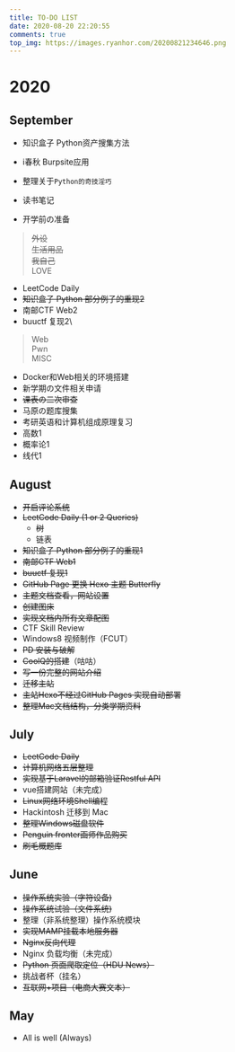 ```yaml
---
title: TO-DO LIST
date: 2020-08-20 22:20:55
comments: true
top_img: https://images.ryanhor.com/20200821234646.png
---
```


# 2020
## September

* 知识盒子 Python资产搜集方法
* i春秋 Burpsite应用
* 整理关于`Python的奇技淫巧`
* 读书笔记

* 开学前の准备
> ~~外设~~\
> ~~生活用品~~\
> ~~我自己~~\
> LOVE

* LeetCode Daily
* ~~知识盒子 Python 部分例子的重现2~~
* 南邮CTF Web2
* buuctf 复现2\
>Web\
Pwn\
MISC
* Docker和Web相关的环境搭建
* 新学期の文件相关申请
* ~~课表の二次审查~~
* 马原の题库搜集
* 考研英语和计算机组成原理复习
* 高数1
* 概率论1
* 线代1
## August

* ~~开启评论系统~~
* ~~LeetCode Daily (1 or 2 Queries)~~
    * ~~树~~
    * 链表
* ~~知识盒子 Python 部分例子的重现1~~
* ~~南邮CTF Web1~~
* ~~buuctf 复现1~~
* ~~GitHub Page 更换 Hexo 主题 Butterfly~~ 
* ~~主题文档查看，网站设置~~
* ~~创建图床~~
* ~~实现文档内所有文章配图~~
* CTF Skill Review
* Windows8 视频制作（FCUT）
* ~~PD 安装与破解~~
* ~~CoolQ的搭建~~（咕咕）
* ~~写一份完整的网站介绍~~
* ~~迁移主站~~
* ~~主站Hexo不经过GitHub Pages 实现自动部署~~
* ~~整理Mac文档结构，分类学期资料~~

## July

* ~~LeetCode Daily~~
* ~~计算机网络五层整理~~
* ~~实现基于Laravel的邮箱验证Restful API~~
* vue搭建网站（未完成）
* ~~Linux网络环境Shell编程~~
* Hackintosh 迁移到 Mac
* ~~整理Windows磁盘软件~~
* ~~Penguin fronter画师作品购买~~
* ~~刷毛概题库~~

## June

* ~~操作系统实验（字符设备)~~
* ~~操作系统试验（文件系统)~~
* 整理（非系统整理）操作系统模块
* ~~实现MAMP挂载本地服务器~~
* ~~Nginx反向代理~~
* Nginx 负载均衡（未完成）
* ~~Python 页面爬取定位（HDU News）~~
* 挑战者杯（挂名）
* ~~互联网+项目（电商大赛文本）~~

## May

* All is well (Always)